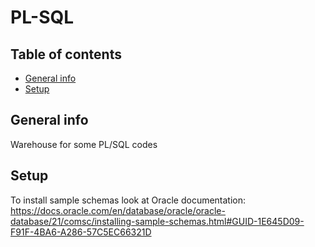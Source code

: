 # PL-SQL

## Table of contents
* [General info](#general-info)
* [Setup](#setup)

## General info

Warehouse for some PL/SQL codes

## Setup
 To install sample schemas look at Oracle documentation:
 https://docs.oracle.com/en/database/oracle/oracle-database/21/comsc/installing-sample-schemas.html#GUID-1E645D09-F91F-4BA6-A286-57C5EC66321D




